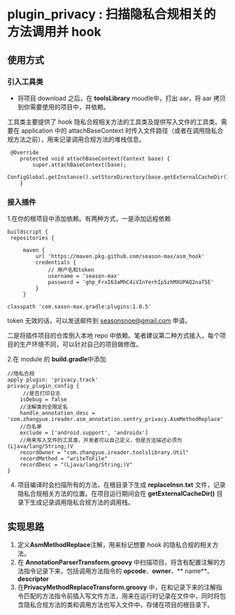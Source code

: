 # plugin_privacy : 扫描隐私合规相关的方法调用并 hook

## 使用方式

### 引入工具类
- 将项目 download 之后，在 **toolsLibrary** moudle中，打出 aar，将 aar 拷贝到你需要使用的项目中，并依赖。


工具类主要提供了 hook 隐私合规相关方法的工具类及提供写入文件的工具类。需要在 application 中的 attachBaseContext 时传入文件路径（或者在调用隐私合规方法之前），用来记录调用合规方法的堆栈信息。
   ```
    @Override
       protected void attachBaseContext(Context base) {
           super.attachBaseContext(base);
           ConfigGlobal.getInstance().setStoreDirectory(base.getExternalCacheDir().getAbsolutePath());
       }
   ```

### 接入插件
1.在你的根项目中添加依赖。有两种方式，一是添加远程依赖

   ```
   buildscript {
    repositories {

        maven {
            url 'https://maven.pkg.github.com/season-max/asm_hook'
            credentials {
                // 用户名和token
                username = 'season-max'
                password = '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'
            }
        }
   ```

   ```
   classpath 'com.sason-max.gradle:plugins:1.0.5'
   ```

   token 无效的话，可以发送邮件到 seasonsnoe@gmail.com 申请。

   二是将插件项目的仓库倒入本地 repo 中依赖。笔者建议第二种方式接入，每个项目的生产环境不同，可以针对自己的项目做修改。

2.在 module 的 **build.gradle**中添加

   ```
   //隐私合规
   apply plugin: 'privacy.track'
   privacy_plugin_config {
   		//是否打印日志
       isDebug = false
       //注解类的全限定名
       handle_annotation_desc = 'com.zhangyue.ireader.asm_annotation.sentry_privacy.AsmMethodReplace'
       //白名单
       exclude = ['android.support', 'androidx']
       //用来写入文件的工具类，开发者可以自己定义，但是方法描述必须为 (Ljava/lang/String;)V
       recordOwner = "com.zhangyue.ireader.toolslibrary.Util"
       recordMethod = "writeToFile"
       recordDesc = "(Ljava/lang/String;)V"
   }
   
   ```

4. 项目编译时会扫描所有的方法，在根目录下生成 **replaceInsn.txt** 文件，记录隐私合规相关方法的位置。在项目运行期间会在 **getExternalCacheDir()**
   目录下生成记录调用隐私合规方法的调用栈。

## 实现思路

1. 定义**AsmMethodReplace**注解，用来标记想要 hook 的隐私合规的相关方法。
2. 在 **AnnotationParserTransform.groovy** 中扫描项目，将含有配置注解的方法指令记录下来，包括调用方法指令的 **opcode**、**owner**、**
   name**、**descriptor**
3. 在**PrivacyMethodReplaceTransform.groovy**
   中，在和记录下来的注解指令匹配的方法指令前插入写文件方法，用来在运行时记录在文件中，同时将包含隐私合规方法的类和调用方法也写入文件中，存储在项目的根目录下。